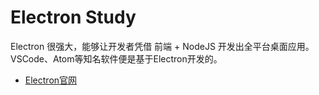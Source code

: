 # Electron Study

Electron 很强大，能够让开发者凭借 前端 + NodeJS 开发出全平台桌面应用。
VSCode、Atom等知名软件便是基于Electron开发的。

* [Electron官网](https://electron.atom.io/)